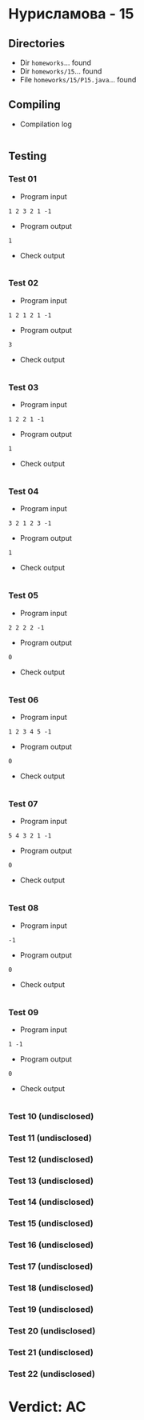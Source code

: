 # Нурисламова - 15
## Directories
- Dir `homeworks`... found
- Dir `homeworks/15`... found
- File `homeworks/15/P15.java`... found
## Compiling
- Compilation log
```

```
## Testing
### Test 01
- Program input
```
1 2 3 2 1 -1

```
- Program output
```
1

```
- Check output
```

```
### Test 02
- Program input
```
1 2 1 2 1 -1

```
- Program output
```
3

```
- Check output
```

```
### Test 03
- Program input
```
1 2 2 1 -1

```
- Program output
```
1

```
- Check output
```

```
### Test 04
- Program input
```
3 2 1 2 3 -1

```
- Program output
```
1

```
- Check output
```

```
### Test 05
- Program input
```
2 2 2 2 -1

```
- Program output
```
0

```
- Check output
```

```
### Test 06
- Program input
```
1 2 3 4 5 -1

```
- Program output
```
0

```
- Check output
```

```
### Test 07
- Program input
```
5 4 3 2 1 -1

```
- Program output
```
0

```
- Check output
```

```
### Test 08
- Program input
```
-1

```
- Program output
```
0

```
- Check output
```

```
### Test 09
- Program input
```
1 -1

```
- Program output
```
0

```
- Check output
```

```
### Test 10 (undisclosed)
### Test 11 (undisclosed)
### Test 12 (undisclosed)
### Test 13 (undisclosed)
### Test 14 (undisclosed)
### Test 15 (undisclosed)
### Test 16 (undisclosed)
### Test 17 (undisclosed)
### Test 18 (undisclosed)
### Test 19 (undisclosed)
### Test 20 (undisclosed)
### Test 21 (undisclosed)
### Test 22 (undisclosed)
# Verdict: AC

